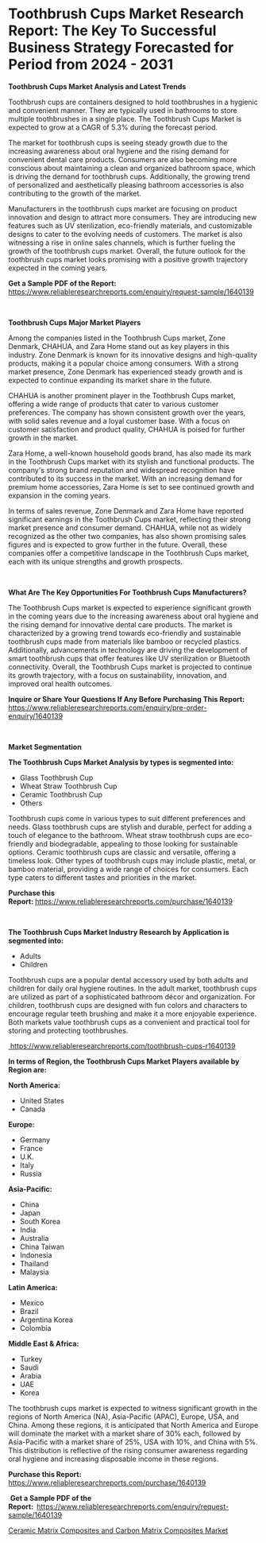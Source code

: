 <p><h1>Toothbrush Cups Market Research Report: The Key To Successful Business Strategy Forecasted for Period from 2024 - 2031</h1></p><p><strong>Toothbrush Cups Market Analysis and Latest Trends</strong></p>
<p><p>Toothbrush cups are containers designed to hold toothbrushes in a hygienic and convenient manner. They are typically used in bathrooms to store multiple toothbrushes in a single place. The Toothbrush Cups Market is expected to grow at a CAGR of 5.3% during the forecast period.</p><p>The market for toothbrush cups is seeing steady growth due to the increasing awareness about oral hygiene and the rising demand for convenient dental care products. Consumers are also becoming more conscious about maintaining a clean and organized bathroom space, which is driving the demand for toothbrush cups. Additionally, the growing trend of personalized and aesthetically pleasing bathroom accessories is also contributing to the growth of the market.</p><p>Manufacturers in the toothbrush cups market are focusing on product innovation and design to attract more consumers. They are introducing new features such as UV sterilization, eco-friendly materials, and customizable designs to cater to the evolving needs of customers. The market is also witnessing a rise in online sales channels, which is further fueling the growth of the toothbrush cups market. Overall, the future outlook for the toothbrush cups market looks promising with a positive growth trajectory expected in the coming years.</p></p>
<p><strong>Get a Sample PDF of the Report:&nbsp;</strong> <a href="https://www.reliableresearchreports.com/enquiry/request-sample/1640139">https://www.reliableresearchreports.com/enquiry/request-sample/1640139</a></p>
<p>&nbsp;</p>
<p><strong>Toothbrush Cups Major Market Players</strong></p>
<p><p>Among the companies listed in the Toothbrush Cups market, Zone Denmark, CHAHUA, and Zara Home stand out as key players in this industry. Zone Denmark is known for its innovative designs and high-quality products, making it a popular choice among consumers. With a strong market presence, Zone Denmark has experienced steady growth and is expected to continue expanding its market share in the future.</p><p>CHAHUA is another prominent player in the Toothbrush Cups market, offering a wide range of products that cater to various customer preferences. The company has shown consistent growth over the years, with solid sales revenue and a loyal customer base. With a focus on customer satisfaction and product quality, CHAHUA is poised for further growth in the market.</p><p>Zara Home, a well-known household goods brand, has also made its mark in the Toothbrush Cups market with its stylish and functional products. The company's strong brand reputation and widespread recognition have contributed to its success in the market. With an increasing demand for premium home accessories, Zara Home is set to see continued growth and expansion in the coming years.</p><p>In terms of sales revenue, Zone Denmark and Zara Home have reported significant earnings in the Toothbrush Cups market, reflecting their strong market presence and consumer demand. CHAHUA, while not as widely recognized as the other two companies, has also shown promising sales figures and is expected to grow further in the future. Overall, these companies offer a competitive landscape in the Toothbrush Cups market, each with its unique strengths and growth prospects.</p></p>
<p>&nbsp;</p>
<p><strong>What Are The Key Opportunities For Toothbrush Cups Manufacturers?</strong></p>
<p><p>The Toothbrush Cups market is expected to experience significant growth in the coming years due to the increasing awareness about oral hygiene and the rising demand for innovative dental care products. The market is characterized by a growing trend towards eco-friendly and sustainable toothbrush cups made from materials like bamboo or recycled plastics. Additionally, advancements in technology are driving the development of smart toothbrush cups that offer features like UV sterilization or Bluetooth connectivity. Overall, the Toothbrush Cups market is projected to continue its growth trajectory, with a focus on sustainability, innovation, and improved oral health outcomes.</p></p>
<p><strong>Inquire or Share Your Questions If Any Before Purchasing This Report:</strong> <a href="https://www.reliableresearchreports.com/enquiry/pre-order-enquiry/1640139">https://www.reliableresearchreports.com/enquiry/pre-order-enquiry/1640139</a></p>
<p>&nbsp;</p>
<p><strong>Market Segmentation</strong></p>
<p><strong>The Toothbrush Cups Market Analysis by types is segmented into:</strong></p>
<p><ul><li>Glass Toothbrush Cup</li><li>Wheat Straw Toothbrush Cup</li><li>Ceramic Toothbrush Cup</li><li>Others</li></ul></p>
<p><p>Toothbrush cups come in various types to suit different preferences and needs. Glass toothbrush cups are stylish and durable, perfect for adding a touch of elegance to the bathroom. Wheat straw toothbrush cups are eco-friendly and biodegradable, appealing to those looking for sustainable options. Ceramic toothbrush cups are classic and versatile, offering a timeless look. Other types of toothbrush cups may include plastic, metal, or bamboo material, providing a wide range of choices for consumers. Each type caters to different tastes and priorities in the market.</p></p>
<p><strong>Purchase this Report:&nbsp;</strong><a href="https://www.reliableresearchreports.com/purchase/1640139">https://www.reliableresearchreports.com/purchase/1640139</a></p>
<p>&nbsp;</p>
<p><strong>The Toothbrush Cups Market Industry Research by Application is segmented into:</strong></p>
<p><ul><li>Adults</li><li>Children</li></ul></p>
<p><p>Toothbrush cups are a popular dental accessory used by both adults and children for daily oral hygiene routines. In the adult market, toothbrush cups are utilized as part of a sophisticated bathroom décor and organization. For children, toothbrush cups are designed with fun colors and characters to encourage regular teeth brushing and make it a more enjoyable experience. Both markets value toothbrush cups as a convenient and practical tool for storing and protecting toothbrushes.</p></p>
<p><a href="https://www.reliableresearchreports.com/toothbrush-cups-r1640139">&nbsp;https://www.reliableresearchreports.com/toothbrush-cups-r1640139</a></p>
<p><strong>In terms of Region, the Toothbrush Cups Market Players available by Region are:</strong></p>
<p>
    <p> <strong> North America: </strong>
        <ul>
            <li>United States</li>
            <li>Canada</li>
        </ul>
        </p> 
    <p> <strong> Europe: </strong>
        <ul>
            <li>Germany</li>
            <li>France</li>
            <li>U.K.</li>
            <li>Italy</li>
            <li>Russia</li>
        </ul>
        </p> 
    <p> <strong> Asia-Pacific: </strong>
        <ul>
            <li>China</li>
            <li>Japan</li>
            <li>South Korea</li>
            <li>India</li>
            <li>Australia</li>
            <li>China Taiwan</li>
            <li>Indonesia</li>
            <li>Thailand</li>
            <li>Malaysia</li>
        </ul>
        </p> 
    <p> <strong> Latin America: </strong>
        <ul>
            <li>Mexico</li>
            <li>Brazil</li>
            <li>Argentina Korea</li>
            <li>Colombia</li>
        </ul>
        </p> 
    <p> <strong> Middle East & Africa: </strong>
        <ul>
            <li>Turkey</li>
            <li>Saudi</li>
            <li>Arabia</li>
            <li>UAE</li>
            <li>Korea</li>
        </ul>
    </p>
    </p>
<p><p>The toothbrush cups market is expected to witness significant growth in the regions of North America (NA), Asia-Pacific (APAC), Europe, USA, and China. Among these regions, it is anticipated that North America and Europe will dominate the market with a market share of 30% each, followed by Asia-Pacific with a market share of 25%, USA with 10%, and China with 5%. This distribution is reflective of the rising consumer awareness regarding oral hygiene and increasing disposable income in these regions.</p></p>
<p><strong>Purchase this Report: </strong><a href="https://www.reliableresearchreports.com/purchase/1640139">https://www.reliableresearchreports.com/purchase/1640139</a></p>
<p>&nbsp;<strong>Get a Sample PDF of the Report:&nbsp;&nbsp;</strong><a href="https://www.reliableresearchreports.com/enquiry/request-sample/1640139">https://www.reliableresearchreports.com/enquiry/request-sample/1640139</a></p>
<p><strong></strong></p>
<p><p><a href="https://cautious-neon-760.notion.site/Ceramic-Matrix-Composites-and-Carbon-Matrix-Composites-Market-Focuses-on-Market-Share-Size-and-Proj-c7eb93365afa450ea0b6918306dcb607">Ceramic Matrix Composites and Carbon Matrix Composites Market</a></p></p>